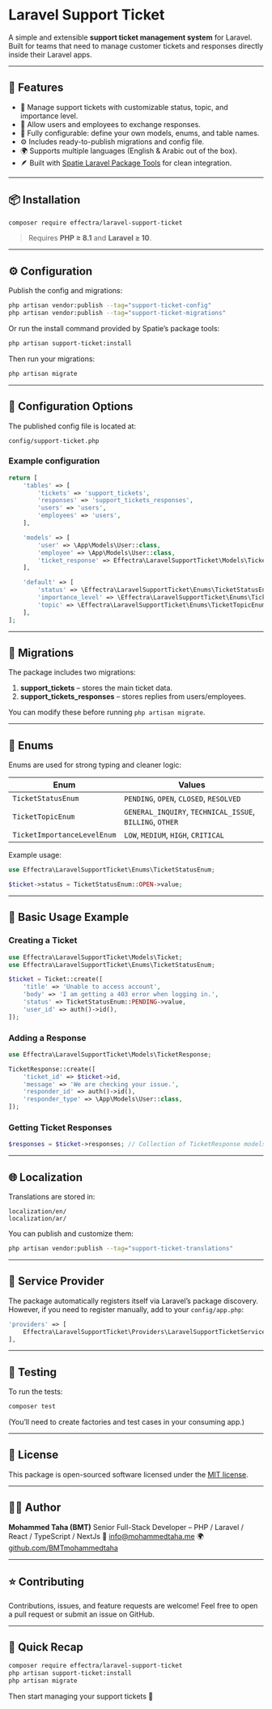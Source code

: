 # Laravel Support Ticket

A simple and extensible **support ticket management system** for Laravel.  
Built for teams that need to manage customer tickets and responses directly inside their Laravel apps.

---

## 🚀 Features

- 🎫 Manage support tickets with customizable status, topic, and importance level.
- 💬 Allow users and employees to exchange responses.
- 🧩 Fully configurable: define your own models, enums, and table names.
- ⚙️ Includes ready-to-publish migrations and config file.
- 🌍 Supports multiple languages (English & Arabic out of the box).
- 🪶 Built with [Spatie Laravel Package Tools](https://github.com/spatie/laravel-package-tools) for clean integration.

---

## 📦 Installation

```bash
composer require effectra/laravel-support-ticket
````

> Requires **PHP ≥ 8.1** and **Laravel ≥ 10**.

---

## ⚙️ Configuration

Publish the config and migrations:

```bash
php artisan vendor:publish --tag="support-ticket-config"
php artisan vendor:publish --tag="support-ticket-migrations"
```

Or run the install command provided by Spatie’s package tools:

```bash
php artisan support-ticket:install
```

Then run your migrations:

```bash
php artisan migrate
```

---

## 🧰 Configuration Options

The published config file is located at:

```
config/support-ticket.php
```

### Example configuration

```php
return [
    'tables' => [
        'tickets' => 'support_tickets',
        'responses' => 'support_tickets_responses',
        'users' => 'users',
        'employees' => 'users',
    ],

    'models' => [
        'user' => \App\Models\User::class,
        'employee' => \App\Models\User::class,
        'ticket_response' => Effectra\LaravelSupportTicket\Models\TicketResponse::class,
    ],

    'default' => [
        'status' => \Effectra\LaravelSupportTicket\Enums\TicketStatusEnum::PENDING->value,
        'importance_level' => \Effectra\LaravelSupportTicket\Enums\TicketImportanceLevelEnum::LOW->value,
        'topic' => \Effectra\LaravelSupportTicket\Enums\TicketTopicEnum::GENERAL_INQUIRY->value,
    ],
];
```

---

## 🧱 Migrations

The package includes two migrations:

1. **support_tickets** – stores the main ticket data.
2. **support_tickets_responses** – stores replies from users/employees.

You can modify these before running `php artisan migrate`.

---

## 🧩 Enums

Enums are used for strong typing and cleaner logic:

| Enum                        | Values                                                   |
| --------------------------- | -------------------------------------------------------- |
| `TicketStatusEnum`          | `PENDING`, `OPEN`, `CLOSED`, `RESOLVED`                  |
| `TicketTopicEnum`           | `GENERAL_INQUIRY`, `TECHNICAL_ISSUE`, `BILLING`, `OTHER` |
| `TicketImportanceLevelEnum` | `LOW`, `MEDIUM`, `HIGH`, `CRITICAL`                      |

Example usage:

```php
use Effectra\LaravelSupportTicket\Enums\TicketStatusEnum;

$ticket->status = TicketStatusEnum::OPEN->value;
```

---

## 🧠 Basic Usage Example

### Creating a Ticket

```php
use Effectra\LaravelSupportTicket\Models\Ticket;
use Effectra\LaravelSupportTicket\Enums\TicketStatusEnum;

$ticket = Ticket::create([
    'title' => 'Unable to access account',
    'body' => 'I am getting a 403 error when logging in.',
    'status' => TicketStatusEnum::PENDING->value,
    'user_id' => auth()->id(),
]);
```

### Adding a Response

```php
use Effectra\LaravelSupportTicket\Models\TicketResponse;

TicketResponse::create([
    'ticket_id' => $ticket->id,
    'message' => 'We are checking your issue.',
    'responder_id' => auth()->id(),
    'responder_type' => \App\Models\User::class,
]);
```

### Getting Ticket Responses

```php
$responses = $ticket->responses; // Collection of TicketResponse models
```

---

## 🌐 Localization

Translations are stored in:

```
localization/en/
localization/ar/
```

You can publish and customize them:

```bash
php artisan vendor:publish --tag="support-ticket-translations"
```

---

## 🧩 Service Provider

The package automatically registers itself via Laravel’s package discovery.
However, if you need to register manually, add to your `config/app.php`:

```php
'providers' => [
    Effectra\LaravelSupportTicket\Providers\LaravelSupportTicketServiceProvider::class,
],
```

---

## 🧪 Testing

To run the tests:

```bash
composer test
```

(You’ll need to create factories and test cases in your consuming app.)

---

## 📄 License

This package is open-sourced software licensed under the [MIT license](LICENSE).

---

## 👨‍💻 Author

**Mohammed Taha (BMT)**
Senior Full-Stack Developer – PHP / Laravel / React / TypeScript / NextJs
📧 [info@mohammedtaha.me](mailto:info@mohammedtaha.me)
🌍 [github.com/BMTmohammedtaha](https://github.com/BMTmohammedtaha)

---

## ⭐ Contributing

Contributions, issues, and feature requests are welcome!
Feel free to open a pull request or submit an issue on GitHub.

---

## 🏁 Quick Recap

```bash
composer require effectra/laravel-support-ticket
php artisan support-ticket:install
php artisan migrate
```

Then start managing your support tickets 🚀